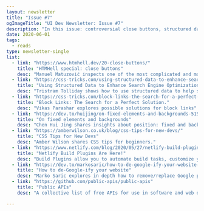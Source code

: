 ```yaml
---
layout: newsletter
title: "Issue #7"
ogImageTitle: "UI Dev Newsletter: Issue #7"
description: "In this issue: controversial close buttons, structured data, Netlify plugins, and more."
date: 2020-06-01
tags:
  - reads
type: newsletter-single
list:
  - link: "https://www.htmhell.dev/20-close-buttons/"
    title: "HTMHell special: close buttons"
    desc: "Manuel Matuzović inspects one of the most complicated and most controversial patterns in front-end development: the close button."
  - link: "https://css-tricks.com/using-structured-data-to-enhance-search-engine-optimization/"
    title: "Using Structured Data to Enhance Search Engine Optimization"
    desc: "Tristram Tolliday shows how to use structured data to help surface content in more useful and engaging ways."
  - link: "https://css-tricks.com/block-links-the-search-for-a-perfect-solution/"
    title: "Block Links: The Search for a Perfect Solution."
    desc: "Vikas Parashar explores possible solutions for block links"
  - link: "https://dev.to/huijing/on-fixed-elements-and-backgrounds-515p"
    title: "On fixed elements and backgrounds"
    desc: "Chen Hui Jing shares insights about position: fixed and backgrounds."
  - link: "https://amberwilson.co.uk/blog/css-tips-for-new-devs/"
    title: "CSS Tips for New Devs"
    desc: "Amber Wilson shares CSS tips for beginners."
  - link: "https://www.netlify.com/blog/2020/05/27/netlify-build-plugins-are-here/"
    title: "Netlify Build Plugins Are Here!"
    desc: "Build Plugins allow you to automate build tasks, customize your build process, and make your development process even easier."
  - link: "https://dev.to/markosaric/how-to-de-google-ify-your-website-4bfc"
    title: "How to de-Google-ify your website"
    desc: "Marko Saric explores in depth how to remove/replace Google products from your website."
  - link: "https://github.com/public-apis/public-apis"
    title: "Public APIs"
    desc: "A collective list of free APIs for use in software and web development."

---
```

